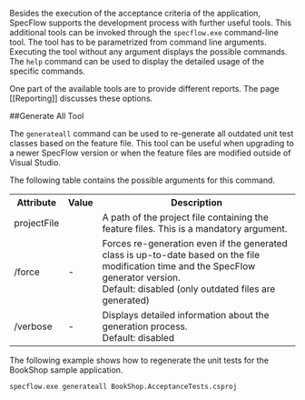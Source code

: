 Besides the execution of the acceptance criteria of the application, SpecFlow supports the development process with further useful tools. This additional tools can be invoked through the `specflow.exe` command-line tool. The tool has to be parametrized from command line arguments. Executing the tool without any argument displays the possible commands. The `help` command can be used to display the detailed usage of the specific commands.
 
One part of the available tools are to provide different reports. The page [[Reporting]] discusses these options.

##Generate All Tool

The `generateall` command can be used to re-generate all outdated unit test classes based on the feature file. This tool can be useful when upgrading to a newer SpecFlow version or when the feature files are modified outside of Visual Studio.

The following table contains the possible arguments for this command.

<table>
    <tr>
        <th>Attribute</th>
        <th>Value</th>
        <th>Description</th>
    </tr>
    <tr>
        <td>projectFile</td>
        <td></td>
        <td>A path of the project file containing the feature files. This is a mandatory argument.</td>
    </tr>
    <tr>
        <td>/force</td>
        <td>-</td>
        <td>Forces re-generation even if the generated class is up-to-date based on the file modification time and the SpecFlow generator version.<br/>
            Default: disabled (only outdated files are generated)</td>
    </tr>
    <tr>
        <td>/verbose</td>
        <td>-</td>
        <td>Displays detailed information about the generation process.<br/>
            Default: disabled</td>
    </tr>
</table>

The following example shows how to regenerate the unit tests for the BookShop sample application.

```
specflow.exe generateall BookShop.AcceptanceTests.csproj
```

